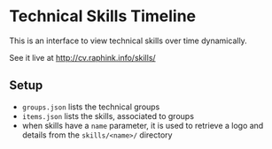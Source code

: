 # Technical Skills Timeline

This is an interface to view technical skills over time dynamically.

See it live at http://cv.raphink.info/skills/

## Setup

* `groups.json` lists the technical groups
* `items.json` lists the skills, associated to groups
* when skills have a `name` parameter, it is used to retrieve a logo and details from the `skills/<name>/` directory


